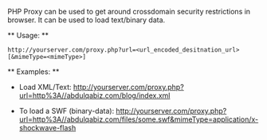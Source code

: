PHP Proxy can be used to get around crossdomain security restrictions in browser. It can be used to load text/binary data. ** Usage: **```
http://yourserver.com/proxy.php?url=<url_encoded_desitnation_url>[&mimeType=<mimeType>]
```** Examples: **- Load XML/Text: http://yourserver.com/proxy.php?url=http%3A//abdulqabiz.com/blog/index.xml- To load a SWF (binary-data): http://yourserver.com/proxy.php?url=http%3A//abdulqabiz.com/files/some.swf&mimeType=application/x-shockwave-flash